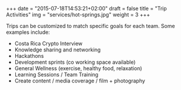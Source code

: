 +++
date = "2015-07-18T14:53:21+02:00"
draft = false
title = "Trip Activities"
img = "services/hot-springs.jpg"
weight = 3
+++

Trips can be customized to match specific goals for each team. Some examples include:

 - Costa Rica Crypto Interview
 - Knowledge sharing and networking
 - Hackathons
 - Development sprints (co working space available)
 - General Wellness (exercise, healthy food, relaxation)
 - Learning Sessions / Team Training
 - Create content / media coverage / film + photography